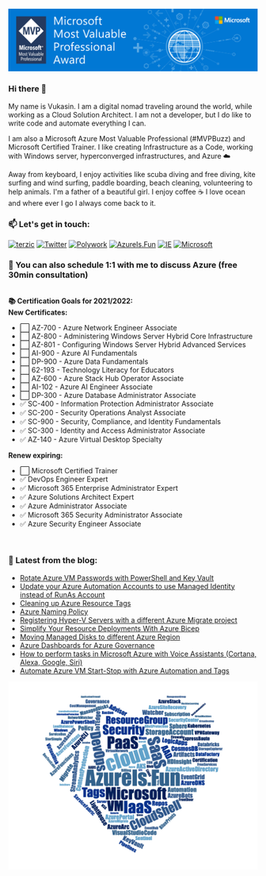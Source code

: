 ![Microsoft MVP](/assets/img/MVP_SocialGraphics_LinkedIn_1584x396px_Opt-4.jpg)

### Hi there 👋

My name is Vukasin. I am a digital nomad traveling around the world, while working as a Cloud Solution Architect. I am not a developer, but I do like to write code and automate everything I can.

I am also a Microsoft Azure Most Valuable Professional (#MVPBuzz) and Microsoft Certified Trainer. I like creating Infrastructure as a Code, working with Windows server, hyperconverged infrastructures, and Azure ☁️

Away from keyboard, I enjoy activities like scuba diving and free diving, kite surfing and wind surfing, paddle boarding, beach cleaning, volunteering to help animals. I'm a father of a beautiful girl. I enjoy coffee ☕️ I love ocean and where ever I go I always come back to it.

### 📫  Let's get in touch:

[![terzic](https://img.shields.io/badge/linkedin-%230077B5.svg?style=for-the-badge&logo=linkedin&logoColor=white)](https://www.linkedin.com/in/terzic/)
[![Twitter](https://img.shields.io/badge/twitter-%231DA1F2.svg?style=for-the-badge&logo=Twitter&logoColor=white)](https://twitter.com/MrTerzic)
[![Polywork](https://img.shields.io/badge/Polywork-543DE0?style=for-the-badge&logo=polywork&logoColor=white)](https://www.polywork.com/terzic)
[![AzureIs.Fun](https://img.shields.io/badge/blog-0078D4.svg?style=for-the-badge&logo=azure-devops&logoColor=white)](https://azureis.fun)
[![IE](https://img.shields.io/badge/website-0076D6?style=for-the-badge&logo=Internet%20Explorer&logoColor=white)](http://vukasinterzic.com)
[![Microsoft](https://img.shields.io/badge/MVP-0078D4?style=for-the-badge&logo=microsoft&logoColor=white)](https://mvp.microsoft.com/en-us/PublicProfile/5003864?fullName=Vukasin%20Terzic)

### 🤙 You can also schedule 1:1 with me to discuss Azure (free 30min consultation)

<br>

  <summary><b>📚 Certification Goals for 2021/2022:</b></summary>
  <summary><b>New Certificates:</b></summary>
  <ul>
    <li>⬜️ AZ-700 - Azure Network Engineer Associate</li>
    <li>⬜️ AZ-800 - Administering Windows Server Hybrid Core Infrastructure</li>
    <li>⬜️ AZ-801 - Configuring Windows Server Hybrid Advanced Services</li>
    <li>⬜️ AI-900 - Azure AI Fundamentals</li>
    <li>⬜️ DP-900 - Azure Data Fundamentals</li>
    <li>⬜️ 62-193 - Technology Literacy for Educators</li>
    <li>⬜️ AZ-600 - Azure Stack Hub Operator Associate</li>
    <li>⬜️ AI-102 - Azure AI Engineer Associate</li>
    <li>⬜️ DP-300 - Azure Database Administrator Associate</li>
    <li>✅ SC-400 - Information Protection Administrator Associate</li>
    <li>✅ SC-200 - Security Operations Analyst Associate</li>
    <li>✅ SC-900 - Security, Compliance, and Identity Fundamentals</li>
    <li>✅ SC-300 - Identity and Access Administrator Associate</li>
    <li>✅ AZ-140 - Azure Virtual Desktop Specialty</li>
  </ul>

  <summary><b>Renew expiring:</b></summary>
  <ul>
    <li>⬜️ Microsoft Certified Trainer</li>
    <li>✅ DevOps Engineer Expert</li>
    <li>✅ Microsoft 365 Enterprise Administrator Expert</li>
    <li>✅ Azure Solutions Architect Expert</li>
    <li>✅ Azure Administrator Associate</li>
    <li>✅ Microsoft 365 Security Administrator Associate</li>
    <li>✅ Azure Security Engineer Associate</li>
  </ul>

<br>

### 📝 Latest from the blog:

<!-- AzureIs.Fun:START -->
- [Rotate Azure VM Passwords with PowerShell and Key Vault](https://azureis.fun/posts/Rotate-Azure-VM-admin-password-with-PowerShell-and-KeyVault/)
- [Update your Azure Automation Accounts to use Managed Identity instead of RunAs Account](https://azureis.fun/posts/Update-Azure-Automation-Account-To-Use-Managed-Identity/)
- [Cleaning up Azure Resource Tags](https://azureis.fun/posts/Cleaning-Up-Azure-Resource-Tags/)
- [Azure Naming Policy](https://azureis.fun/posts/Azure-Naming-Policy/)
- [Registering Hyper-V Servers with a different Azure Migrate project](https://azureis.fun/posts/Registering-HyperV-Servers-With-A-Different-Azure-Migration-Project/)
- [Simplify Your Resource Deployments With Azure Bicep](https://azureis.fun/posts/Simplify-Your-Resource-Deployments-With-Azure-Bicep/)
- [Moving Managed Disks to different Azure Region](https://azureis.fun/posts/Moving-Managed-Disks-To-Different-Azure-Region/)
- [Azure Dashboards for Azure Governance](https://azureis.fun/posts/Azure-Dashboards-for-Azure-Governance/)
- [How to perform tasks in Microsoft Azure with Voice Assistants &lpar;Cortana, Alexa, Google, Siri&rpar;](https://azureis.fun/posts/How-To-Perform-Tasks-In-Azure-With-Voice-Assistant-Cortana-Alexa-Google-Siri/)
- [Automate Azure VM Start-Stop with Azure Automation and Tags](https://azureis.fun/posts/Start-Stop-Azure-VM-with-Azure-Automation-and-Tags/)
<!-- AzureIs.Fun:END -->


![Azure Is Fun](/assets/img/azure-is-fun-wordcloud-azure-hearth.png)


<!--
**vukasinterzic/vukasinterzic** is a ✨ _special_ ✨ repository because its `README.md` (this file) appears on your GitHub profile.

Here are some ideas to get you started:

- 🔭 I’m currently working on ...
- 🌱 I’m currently learning ...
- 👯 I’m looking to collaborate on ...
- 🤔 I’m looking for help with ...
- 💬 Ask me about ...
- 📫 How to reach me: ...
- 😄 Pronouns: ...
- ⚡ Fun fact: ...
-->
